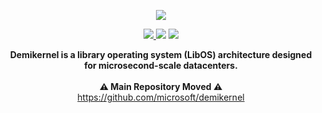 <p align="center">
  <img src="https://user-images.githubusercontent.com/4939789/166924815-e63fc526-0bb2-4dc5-be17-8bdcd91ccc3d.png" \>
</p>
<p align="center">
  <a href="https://join.slack.com/t/demikernel/shared_invite/zt-11i6lgaw5-HFE_IAls7gUX3kp1XSab0g">
    <img src="https://img.shields.io/badge/chat-on%20Slack-e01563.svg" />
  </a>
  <img src="https://img.shields.io/github/stars/demikernel/demikernel" />
  <img src="https://img.shields.io/github/license/demikernel/demikernel" />
</p>

<p align="center">
  <b>Demikernel is a library operating system (LibOS) architecture designed for microsecond-scale datacenters.</b>
  <br><br>
  <b>⚠️ Main Repository Moved ⚠️</b>
  <br>
  <a href="https://github.com/microsoft/demikernel">https://github.com/microsoft/demikernel</a></p>
</p>




